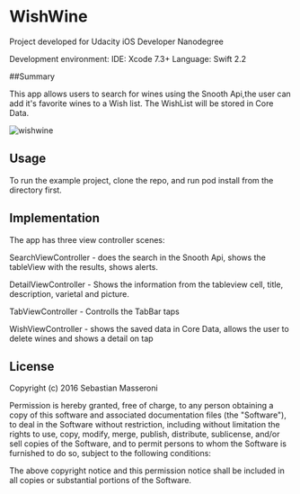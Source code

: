 # WishWine

Project developed for Udacity iOS Developer Nanodegree

Development environment: 
IDE: Xcode 7.3+ 
Language: Swift 2.2

##Summary

This app allows users to search for wines using the Snooth Api,the user can add it's favorite wines to a Wish list. The WishList will be  stored in Core Data.

![wishwine](https://cloud.githubusercontent.com/assets/2106935/14998659/59efbf0c-115b-11e6-97e5-3bfe8c895d6b.gif)

## Usage

To run the example project, clone the repo, and run pod install from the directory first.

## Implementation

The app has three view controller scenes:

SearchViewController - does the search in the Snooth Api, shows the tableView with the results, shows alerts.

DetailViewController - Shows the information from the tableview cell, title, description, varietal and picture.

TabViewController - Controlls the TabBar taps

WishViewController - shows the saved data in Core Data, allows the user to delete wines and shows a detail on tap

## License

Copyright (c) 2016 Sebastian Masseroni

Permission is hereby granted, free of charge, to any person obtaining a copy of this software and associated documentation files (the "Software"), to deal in the Software without restriction, including without limitation the rights to use, copy, modify, merge, publish, distribute, sublicense, and/or sell copies of the Software, and to permit persons to whom the Software is furnished to do so, subject to the following conditions:

The above copyright notice and this permission notice shall be included in all copies or substantial portions of the Software.
